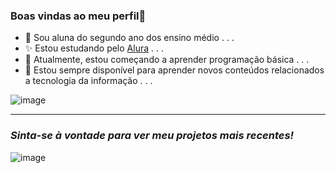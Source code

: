 ### Boas vindas ao meu perfil👋 

- 🍂 Sou aluna do segundo ano dos ensino médio . . .
- ✨ Estou estudando pelo [Alura](https://www.alura.com.br) . . .  
- 🍁 Atualmente, estou começando a aprender programação básica . . .
- 🌼 Estou sempre disponível para aprender novos conteúdos relacionados a tecnologia da informação . . .


![image](https://github.com/kaillaryana/kaillaryana/assets/161544544/207fc051-9016-4b58-99fe-e0d88a497fe4)


_______________________________________



### ***Sinta-se à vontade para ver meu projetos mais recentes!***


![image](https://media1.tenor.com/m/jvsVBSMabc4AAAAC/rose-cat-give-give-rose-to-cat.gif)
